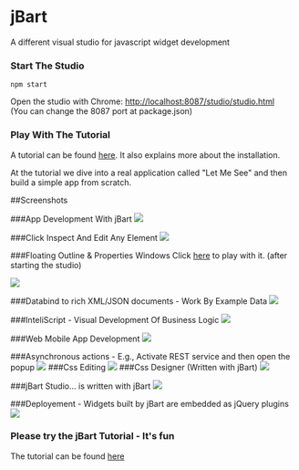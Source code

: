 # jBart
A different visual studio for javascript widget development
### Start The Studio

```shell
npm start
```

Open the studio with Chrome: 
[http://localhost:8087/studio/studio.html](http://localhost:8087/studio/studio.html)  
(You can change the 8087 port at package.json)

### Play With The Tutorial
A tutorial can be found [here](http://jb-letmesee.appspot.com/LetMeSee/p80kd9kkn6.html?roomid=94fn83). It also explains more about the installation.

At the tutorial we dive into a real application called "Let Me See" and then build a simple app from scratch.

##Screenshots

###App Development With jBart
![](http://storage.googleapis.com/letmesee1/p80kd9kkn6/files/6b4cb7b3ee0c4ca88a713a966106dd79_1.jpg)


###Click Inspect And Edit Any Element
![](http://storage.googleapis.com/letmesee1/p80kd9kkn6/files/dfa5d8988c3a4088b0ec98069e3a62a2_1.jpg)

###Floating Outline & Properties Windows
Click [here](http://localhost:8087/studio/studio.html?widget=LetMeSee#?gpage=main?playground=true?view=room?roomid=ph5n8s) to play with it. (after starting the studio)

![](http://storage.googleapis.com/letmesee1/p80kd9kkn6/files/cde31b3dfdba452e9587902b33a3eb3d_2.jpg)

###Databind to rich XML/JSON documents - Work By Example Data
![](http://storage.googleapis.com/letmesee1/p80kd9kkn6/files/da02b71ee45843a594825357d9980b8a_7.jpg)

###InteliScript - Visual Development Of Business Logic
![](http://storage.googleapis.com/letmesee1/p80kd9kkn6/files/26474d30144f40ae8c1e59caa6b87c7e_5.jpg)

###Web Mobile App Development
![](http://storage.googleapis.com/letmesee1/p80kd9kkn6/files/cdad49abc0ab401489e1db648a576aae_1.jpg)

###Asynchronous actions - E.g., Activate REST service and then open the popup
![](http://storage.googleapis.com/letmesee1/p80kd9kkn6/files/0874996f477d470993d174c7623278c7_2.jpg)
###Css Editing
![](http://storage.googleapis.com/letmesee1/p80kd9kkn6/files/cf8e8c37451d4b33b96f616a44a70b94_3.jpg)
###Css Designer  (Written with jBart)
![](http://storage.googleapis.com/letmesee1/p80kd9kkn6/files/d2e99b1441d048a7a3d36bdb39270fcb_4.jpg)

###jBart Studio... is written with jBart
![](http://storage.googleapis.com/letmesee1/p80kd9kkn6/files/507824f9d98a43c8ae9146c38e2e203e_6.jpg)

###Deployement - Widgets built by jBart are embedded as jQuery plugins
![](https://storage.googleapis.com/letmesee1/p80kd9kkn6/files/043d8579b99942209f0092407f4cea79_8.jpg)

### Please try the jBart Tutorial - It's fun
The tutorial can be found [here](http://jb-letmesee.appspot.com/LetMeSee/p80kd9kkn6.html?roomid=94fn83)
